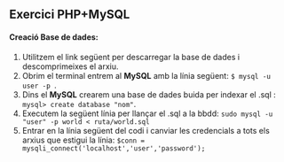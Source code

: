## Exercici PHP+MySQL
#### Creació Base de dades:
1. Utilitzem el link següent per descarregar la base de dades i descomprimeixes el arxiu.
2. Obrim el terminal entrem al **MySQL** amb la línia següent: `$ mysql -u user -p `.
3. Dins el **MySQL** crearem una base de dades buida per indexar el .sql :` mysql> create database "nom"`.
4. Executem la següent línia per llançar el .sql a la bbdd: `sudo mysql -u "user" -p world < ruta/world.sql`
5. Entrar en la línia següent del codi i canviar les credencials a tots els arxius que estigui la línia: `$conn =  mysqli_connect('localhost','user','password'); `
